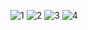 ![1](https://user-images.githubusercontent.com/59907495/75357705-cdab7400-58d7-11ea-8e2b-d02e5d8f6875.jpg)
![2](https://user-images.githubusercontent.com/59907495/75357791-f3d11400-58d7-11ea-9a2b-3f8ca425282b.jpg)
![3](https://user-images.githubusercontent.com/59907495/75357764-e9af1580-58d7-11ea-8dd1-437cc6c96127.jpg)
![4](https://user-images.githubusercontent.com/59907495/75357785-f16eba00-58d7-11ea-8464-f335fbfd9f35.jpg)

